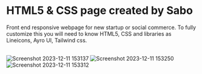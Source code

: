 <h1>HTML5 & CSS page created by Sabo</h1>
Front end responsive webpage for new startup or social commerce. To fully customize this you will need to know HTML5, CSS and libraries as Lineicons, Ayro UI, Tailwind css.
<br>
<br>

![Screenshot 2023-12-11 153137](https://github.com/JDsabo/businesswa-html-page/assets/82731778/3ea699c6-81d6-490b-b07b-c78a64825f92)
![Screenshot 2023-12-11 153250](https://github.com/JDsabo/businesswa-html-page/assets/82731778/7c238ecc-62ed-403a-a1c9-62acd758d889)
![Screenshot 2023-12-11 153312](https://github.com/JDsabo/businesswa-html-page/assets/82731778/5666510d-fe4d-4928-9d23-ef660fc66ec4)
